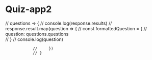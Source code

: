 # Quiz-app2


 // questions => {
                //     console.log(response.results)
                //     response.result.map(question => {
                //         const formattedQuestion = {
                //             question: questions.questions   
                //         }
                //         console.log(question)
                        
                //     })
                // }